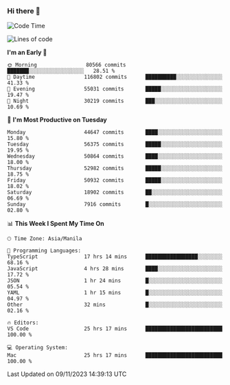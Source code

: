 ### Hi there 👋

<!--START_SECTION:waka-->
![Code Time](http://img.shields.io/badge/Code%20Time-4%2C514%20hrs-blue)

![Lines of code](https://img.shields.io/badge/From%20Hello%20World%20I%27ve%20Written-112.9%20million%20lines%20of%20code-blue)

**I'm an Early 🐤** 

```text
🌞 Morning                80566 commits       ███████░░░░░░░░░░░░░░░░░░   28.51 % 
🌆 Daytime                116802 commits      ██████████░░░░░░░░░░░░░░░   41.33 % 
🌃 Evening                55031 commits       █████░░░░░░░░░░░░░░░░░░░░   19.47 % 
🌙 Night                  30219 commits       ███░░░░░░░░░░░░░░░░░░░░░░   10.69 % 
```
📅 **I'm Most Productive on Tuesday** 

```text
Monday                   44647 commits       ████░░░░░░░░░░░░░░░░░░░░░   15.80 % 
Tuesday                  56375 commits       █████░░░░░░░░░░░░░░░░░░░░   19.95 % 
Wednesday                50864 commits       ████░░░░░░░░░░░░░░░░░░░░░   18.00 % 
Thursday                 52982 commits       █████░░░░░░░░░░░░░░░░░░░░   18.75 % 
Friday                   50932 commits       █████░░░░░░░░░░░░░░░░░░░░   18.02 % 
Saturday                 18902 commits       ██░░░░░░░░░░░░░░░░░░░░░░░   06.69 % 
Sunday                   7916 commits        █░░░░░░░░░░░░░░░░░░░░░░░░   02.80 % 
```


📊 **This Week I Spent My Time On** 

```text
🕑︎ Time Zone: Asia/Manila

💬 Programming Languages: 
TypeScript               17 hrs 14 mins      █████████████████░░░░░░░░   68.16 % 
JavaScript               4 hrs 28 mins       ████░░░░░░░░░░░░░░░░░░░░░   17.72 % 
JSON                     1 hr 24 mins        █░░░░░░░░░░░░░░░░░░░░░░░░   05.54 % 
YAML                     1 hr 15 mins        █░░░░░░░░░░░░░░░░░░░░░░░░   04.97 % 
Other                    32 mins             █░░░░░░░░░░░░░░░░░░░░░░░░   02.16 % 

🔥 Editors: 
VS Code                  25 hrs 17 mins      █████████████████████████   100.00 % 

💻 Operating System: 
Mac                      25 hrs 17 mins      █████████████████████████   100.00 % 
```


 Last Updated on 09/11/2023 14:39:13 UTC
<!--END_SECTION:waka-->


<!--
**rad182/rad182** is a ✨ _special_ ✨ repository because its `README.md` (this file) appears on your GitHub profile.

Here are some ideas to get you started:

- 🔭 I’m currently working on ...
- 🌱 I’m currently learning ...
- 👯 I’m looking to collaborate on ...
- 🤔 I’m looking for help with ...
- 💬 Ask me about ...
- 📫 How to reach me: ...
- 😄 Pronouns: ...
- ⚡ Fun fact: ...
-->
